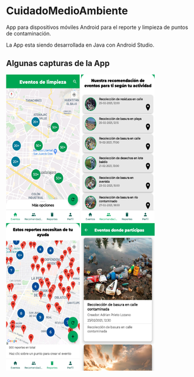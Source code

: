 # CuidadoMedioAmbiente
App para dispositivos móviles Android para el reporte y limpieza de puntos de contaminación.

La App esta siendo desarrollada en Java con Android Studio.

## Algunas capturas de la App
<p float="left">
  <img src="screenshots/eventos.jpg" width="200" height="400" />
  <img src="screenshots/recomendaciones.png" width="200" height="400" />
  <img src="screenshots/reportes.jpg" width="200" height="400" />
  <img src="screenshots/participaciones.png" width="200" height="400" />
</p>

